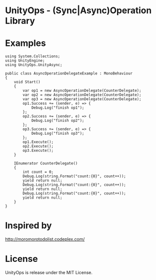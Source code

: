 UnityOps - (Sync|Async)Operation Library
====

# Examples

    using System.Collections;
    using UnityEngine;
    using UnityOps.UnityAsync;
    
    public class AsyncOperationDelegateExample : MonoBehaviour
    {
        void Start()
        {
            var op1 = new AsyncOperationDelegate(CounterDelegate);
            var op2 = new AsyncOperationDelegate(CounterDelegate);
            var op3 = new AsyncOperationDelegate(CounterDelegate);
            op1.Success += (sender, e) => {
                Debug.Log("finish op1");
            };
            op2.Success += (sender, e) => {
                Debug.Log("finish op2");
            };
            op3.Success += (sender, e) => {
                Debug.Log("finish op3");
            };
            op1.Execute();
            op2.Execute();
            op3.Execute();
        }
    
        IEnumerator CounterDelegate()
        {
            int count = 0;
            Debug.Log(string.Format("count:{0}", count++));
            yield return null;
            Debug.Log(string.Format("count:{0}", count++));
            yield return null;
            Debug.Log(string.Format("count:{0}", count++));
            yield return null;
        }
    }


# Inspired by
http://moromorotodolist.codeplex.com/

# License
UnityOps is release under the MIT License.
